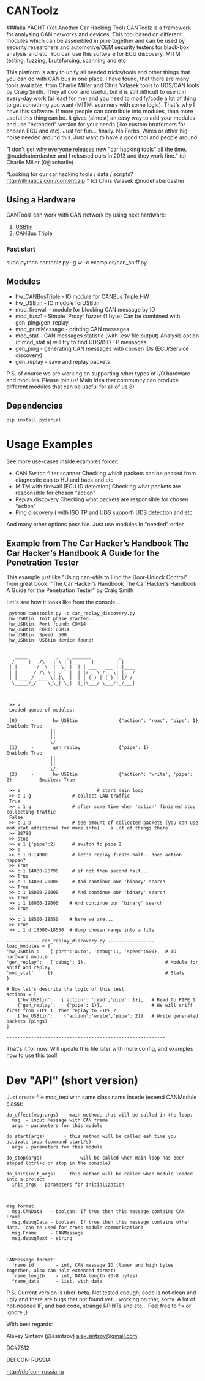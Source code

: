 # CANToolz
###aka YACHT (Yet Another Car Hacking Tool)
CANToolz is a framework for analysing CAN networks and devices.
This tool based on different modules which can be assembled in pipe together and
can be used by security researchers and automotive/OEM security testers for black-box analysis and etc. 
You can use this software for ECU discovery, MITM testing, fuzzing, bruteforcing, scanning and etc

This platform is a try to unify all needed tricks/tools and other things that you can do with CAN bus in one place.
I have found, that there are many tools available, from Charlie Miller and Chris Valasek tools to UDS/CAN tools by Craig Smith.
They all cool and useful, but it is still difficult to use it in every-day work (al least for me) and you need to modify/code 
a lot of thing to get something you want (MITM, scanners with some logic). That's why I have this software. If more people can 
contribute into modules, than more useful this thing can be. It gives (almost) an easy way to add your modules and use "extended" version for your needs
(like custom brutforcers for chosen ECU and etc). Just for fun... finally. No Forbs, Wires  or other big noise needed around this. 
Just want to have a good tool and people around.

"I don't get why everyone releases new "car hacking tools" all the time.  @nudehaberdasher and I released ours in 2013 and they work fine." (c) Charlie Miller (‏@0xcharlie)

"Looking for our car hacking tools / data / scripts? http://illmatics.com/content.zip " (c) Chris Valasek ‏@nudehaberdasher

## Using a Hardware

CANToolz can work with CAN network by using next hardware:

1. [USBtin](http://www.fischl.de/usbtin/)
2. [CANBus Triple](https://canb.us/)

### Fast start
sudo python cantoolz.py -g w -c examples/can_sniff.py 
  
## Modules

- hw_CANBusTriple  - IO module for CANBus Triple HW
- hw_USBtin        - IO module forUSBtin
- mod_firewall     - module for blocking CAN message by ID
- mod_fuzz1        - Simple 'Proxy' fuzzer  (1 byte) Can be combined with gen_ping/gen_replay
- mod_printMessage - printing CAN messages
- mod_stat         - CAN messages statistic (with .csv file output)
                     Analysis option (c mod_stat a) will try to find UDS/ISO TP messages
- gen_ping         - generating CAN messages with chosen IDs (ECU/Service discovery)
- gen_replay       - save and replay packets

P.S. of course we are working on supporting other types of I/O hardware and modules. Please join us!
Main idea that community can produce different modules that can be useful for all of us 8)

## Dependencies

    pip install pyserial


# Usage Examples
See more use-cases inside examples folder:

- CAN Switch filter scanner
    Checking which packets can be passed from diagnostic can to HU and back and etc
- MITM with firewall (ECU ID detection)
    Checking what packets are responsible for chosen "action"
- Replay discovery
    Checking what packets are responsible for chosen "action"
- Ping discovery ( with ISO TP and UDS support)
    UDS detection and etc

And many other options possible. Just use modules in "needed" order.

## Example from  The Car Hacker’s Handbook The Car Hacker’s Handbook A Guide for the Penetration Tester
This example just like "Using can-utils to Find the Door-Unlock Control" from great book: "The Car Hacker’s Handbook The Car Hacker’s Handbook A Guide for the Penetration Tester" by Craig Smith

Let's see how it looks like from the console...

     python canstoolz.py -c can_replay_discovery.py
     hw_USBtin: Init phase started...
     hw_USBtin: Port found: COM14
     hw_USBtin: PORT: COM14
     hw_USBtin: Speed: 500
     hw_USBtin: USBtin device found!
    
    
       _____          _   _ _______          _
      / ____|   /\   | \ | |__   __|        | |
     | |       /  \  |  \| |  | | ___   ___ | |____
     | |      / /\ \ | . ` |  | |/ _ \ / _ \| |_  /
     | |____ / ____ \| |\  |  | | (_) | (_) | |/ /
      \_____/_/    \_\_| \_|  |_|\___/ \___/|_/___|
    
    
    
     >> v
     Loaded queue of modules:
    
     (0)     -       hw_USBtin               {'action': 'read', 'pipe': 1}           Enabled: True
                    ||
                    ||
                    \/
     (1)     -       gen_replay              {'pipe': 1}             Enabled: True
                    ||
                    ||
                    \/
     (2)     -       hw_USBtin               {'action': 'write', 'pipe': 2}          Enabled: True
    
     >> s                            # start main loop
     >> c 1 g               # collect CAN traffic
     True
     >> c 1 g               # after some time when 'action' finished stop collecting traffic
     False
     >> c 1 p               # see amount of collected packets (you can use mod_stat additional for more info) .. a lot of things there
     >> 28790
     >> stop
     >> e 1 {'pipe':2}      # switch to pipe 2
     >> s
     >> c 1 0-14000         # let's replay firsts half.. does action happen?
     >> True
     >> c 1 14000-28790     # if not then second half...
     >> True
     >> c 1 14000-20000     # And continue our 'binary' search
     >> True
     >> c 1 18000-20000     # And continue our 'binary' search
     >> True
     >> c 1 18000-19000    # And continue our 'binary' search
     >> True
     .....
     >> c 1 18500-18550    # here we are...
     >> True
     >> c 1 d 18500-18550  # dump chosen range into a file

    ------------ can_replay_discovery.py -----------------
    load_modules = {
    'hw_USBtin':    {'port':'auto', 'debug':1, 'speed':500},  # IO hardware module
    'gen_replay':   {'debug': 1},                             # Module for sniff and replay
    'mod_stat':    {}                                         # Stats
    }

    # Now let's describe the logic of this test
    actions = [
        {'hw_USBtin':   {'action': 'read','pipe': 1}},   # Read to PIPE 1
        {'gen_replay':    {'pipe': 1}},                  # We will sniff first from PIPE 1, then replay to PIPE 2
        {'hw_USBtin':    {'action':'write','pipe': 2}}   # Write generated packets (pings)
    ]

    ----------------------------------------------------------

That's it for now. Will update this file later with more config, and examples how to use this tool!

# Dev "API" (short version)

Just create file mod_test with same class name insede (extend CANModule class):

    do_effect(msg,args)  - main method, that will be called in the loop.
      msg  - input Message with CAN frame
      args - parameters for this module

    do_start(args)       - this method will be called eah time you activate loop (command start/s)
      args - parameters for this module

    do_stop(args)            - will be called when main loop has been stoped (ctrl+c or stop in the console)

    do_init(init_args)   - this nethod will be called when module loaded into a project
      init_args - parameters for initialization



    msg format:
      msg.CANData   - boolean. If true then this message contains CAN Frame
      msg.debugData - boolean. If true then this message contains other data. (can be used for cross-module communication)
      msg.Frame     - CANMessage
      msg.debugText - string



    CANMessage format:
      frame_id        - int, CAN message ID (lower and high bytes together, also can hold extended format)
      frame_length    - int, DATA length (0-8 bytes)
      frame_data      - list, with data

P.S.
 Current version is uber-beta. Not tested enough, code is not clean and ugly and there are bugs that not found yet... working on that, sorry.
 A lot of not-needed IF, and bad code, strange RPINTs and etc...
 Feel free to fix or ignore ;)

With best regards:

Alexey Sintsov   (@asintsov)
alex.sintsov@gmail.com

DC#7812

DEFCON-RUSSIA

http://defcon-russia.ru



